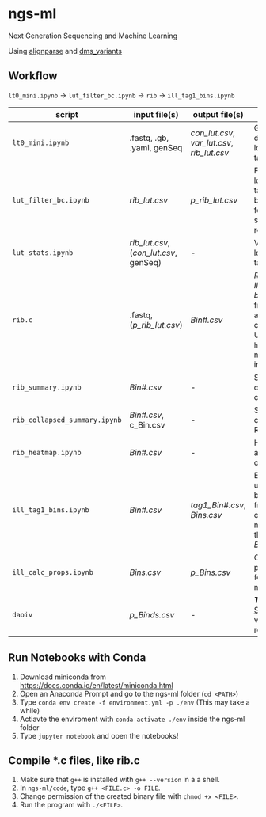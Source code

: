 # ngs-ml
Next Generation Sequencing and Machine Learning

Using [alignparse](https://jbloomlab.github.io/alignparse/) and [dms_variants](https://jbloomlab.github.io/dms_variants/)

## Workflow
`lt0_mini.ipynb` -> `lut_filter_bc.ipynb` -> `rib` -> `ill_tag1_bins.ipynb`

script | input file(s) | output file(s) | comment
--- | --- | --- | ---
`lt0_mini.ipynb` | .fastq, .gb, .yaml, genSeq | *con_lut.csv*, *var_lut.csv*, *rib_lut.csv* | Generate different look up tables
`lut_filter_bc.ipynb` | *rib_lut.csv* | *p_rib_lut.csv* | Filter lookup table barcodes for only specific region
`lut_stats.ipynb` | *rib_lut.csv*, (*con_lut.csv*, genSeq) | - | Visualize look up table
`rib.c` | .fastq, (*p_rib_lut.csv*) | *Bin#.csv* | *Read Illumina barcodes* from file after cutadapt. Use `rib --help` for more information.
`rib_summary.ipynb` | *Bin#.csv* | - | Summary of the RIB outputs
`rib_collapsed_summary.ipynb` | *Bin#.csv*, c_Bin.csv | - | Summary collapsed RIB outputs
`rib_heatmap.ipynb` | *Bin#.csv* | - | Heatmap of a RIB output
`ill_tag1_bins.ipynb` | *Bin#.csv* | *tag1_Bin#.csv*, *Bins.csv* | Extract usable barcodes from RIB output and merges them into *Bins.csv*
`ill_calc_props.ipynb` | *Bins.csv* | *p_Bins.csv* | Calculate properties for all mutations.
`daoiv` | *p_Binds.csv* | - | _**TODO**_ On [Streamlit](https://share.streamlit.io/aa-schoepfer/daoiv/main/daoiv.py), visualize results
 
## Run Notebooks with Conda
1. Download miniconda from https://docs.conda.io/en/latest/miniconda.html
1. Open an Anaconda Prompt and go to the ngs-ml folder (`cd <PATH>`)
1. Type `conda env create -f environment.yml -p ./env` (This may take a while)
1. Actiavte the enviroment with `conda activate ./env` inside the ngs-ml folder
1. Type `jupyter notebook` and open the notebooks!

## Compile *.c files, like rib.c
1. Make sure that `g++` is installed with `g++ --version` in a a shell.
1. In `ngs-ml/code`, type `g++ <FILE.c> -o FILE`.
1. Change permission of the created binary file with `chmod +x <FILE>`.
1. Run the program with `./<FILE>`.
